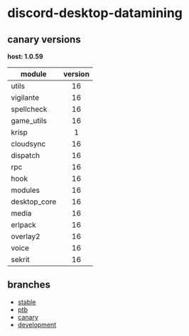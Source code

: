 # discord-desktop-datamining

## canary versions

**host: 1.0.59**

| module | version |
| ------ | :-----: |
| utils | 16 |
| vigilante | 16 |
| spellcheck | 16 |
| game_utils | 16 |
| krisp | 1 |
| cloudsync | 16 |
| dispatch | 16 |
| rpc | 16 |
| hook | 16 |
| modules | 16 |
| desktop_core | 16 |
| media | 16 |
| erlpack | 16 |
| overlay2 | 16 |
| voice | 16 |
| sekrit | 16 |

## branches

- [stable](https://github.com/OpenAsar/discord-desktop-datamining/tree/stable)
- [ptb](https://github.com/OpenAsar/discord-desktop-datamining/tree/ptb)
- [canary](https://github.com/OpenAsar/discord-desktop-datamining/tree/canary)
- [development](https://github.com/OpenAsar/discord-desktop-datamining/tree/development)